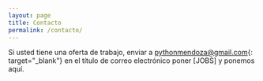 ```yaml
---
layout: page
title: Contacto
permalink: /contacto/
---
```



Si usted tiene una oferta de trabajo, enviar a [pythonmendoza@gmail.com](mailto:pythonmendoza@gmail.com){: target="_blank"} en el título de correo electrónico poner [JOBS] y ponemos aquí.


